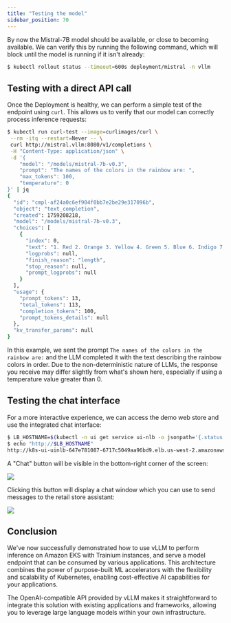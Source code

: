 ```yaml
---
title: "Testing the model"
sidebar_position: 70
---
```


By now the Mistral-7B model should be available, or close to becoming available. We can verify this by running the following command, which will block until the model is running if it isn't already:

```bash wait=10 timeout=700
$ kubectl rollout status --timeout=600s deployment/mistral -n vllm
```

## Testing with a direct API call

Once the Deployment is healthy, we can perform a simple test of the endpoint using `curl`. This allows us to verify that our model can correctly process inference requests:

```bash test=false
$ kubectl run curl-test --image=curlimages/curl \
 --rm -itq --restart=Never -- \
 curl http://mistral.vllm:8080/v1/completions \
 -H "Content-Type: application/json" \
 -d '{
    "model": "/models/mistral-7b-v0.3",
    "prompt": "The names of the colors in the rainbow are: ",
    "max_tokens": 100,
    "temperature": 0
}' | jq
{
  "id": "cmpl-af24a0c6ef904f0bb7e2be29e317096b",
  "object": "text_completion",
  "created": 1759208218,
  "model": "/models/mistral-7b-v0.3",
  "choices": [
    {
      "index": 0,
      "text": "1. Red 2. Orange 3. Yellow 4. Green 5. Blue 6. Indigo 7. Violet\n\nThe order of the colors in a rainbow is determined by the wavelength of the light. Red has the longest wavelength, and violet has the shortest. This order is often remembered by the acronym ROYGBIV, which stands for Red, Orange, Yellow, Green, Blue, Indigo, and Violet.",
      "logprobs": null,
      "finish_reason": "length",
      "stop_reason": null,
      "prompt_logprobs": null
    }
  ],
  "usage": {
    "prompt_tokens": 13,
    "total_tokens": 113,
    "completion_tokens": 100,
    "prompt_tokens_details": null
  },
  "kv_transfer_params": null
}
```

In this example, we sent the prompt `The names of the colors in the rainbow are:` and the LLM completed it with the text describing the rainbow colors in order. Due to the non-deterministic nature of LLMs, the response you receive may differ slightly from what's shown here, especially if using a temperature value greater than 0.

## Testing the chat interface

For a more interactive experience, we can access the demo web store and use the integrated chat interface:

```bash hook=model
$ LB_HOSTNAME=$(kubectl -n ui get service ui-nlb -o jsonpath='{.status.loadBalancer.ingress[*].hostname}{"\n"}')
$ echo "http://$LB_HOSTNAME"
http://k8s-ui-uinlb-647e781087-6717c5049aa96bd9.elb.us-west-2.amazonaws.com
```

A "Chat" button will be visible in the bottom-right corner of the screen:

<Browser url="http://k8s-ui-uinlb-647e781087-6717c5049aa96bd9.elb.us-west-2.amazonaws.com">
<img src={require('./assets/home-chat.webp').default}/>
</Browser>

Clicking this button will display a chat window which you can use to send messages to the retail store assistant:

<Browser url="http://k8s-ui-uinlb-647e781087-6717c5049aa96bd9.elb.us-west-2.amazonaws.com">
<img src={require('./assets/chat-bot.webp').default}/>
</Browser>

## Conclusion

We've now successfully demonstrated how to use vLLM to perform inference on Amazon EKS with Trainium instances, and serve a model endpoint that can be consumed by various applications. This architecture combines the power of purpose-built ML accelerators with the flexibility and scalability of Kubernetes, enabling cost-effective AI capabilities for your applications.

The OpenAI-compatible API provided by vLLM makes it straightforward to integrate this solution with existing applications and frameworks, allowing you to leverage large language models within your own infrastructure.
